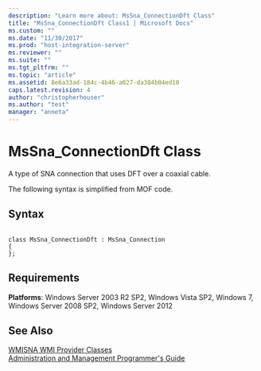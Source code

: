 ```yaml
---
description: "Learn more about: MsSna_ConnectionDft Class"
title: "MsSna_ConnectionDft Class1 | Microsoft Docs"
ms.custom: ""
ms.date: "11/30/2017"
ms.prod: "host-integration-server"
ms.reviewer: ""
ms.suite: ""
ms.tgt_pltfrm: ""
ms.topic: "article"
ms.assetid: 8e6a33ad-184c-4b46-a027-da384b04ed10
caps.latest.revision: 4
author: "christopherhouser"
ms.author: "test"
manager: "anneta"
---
```

# MsSna_ConnectionDft Class
A type of SNA connection that uses DFT over a coaxial cable.  
  
 The following syntax is simplified from MOF code.  
  
## Syntax  
  
```  
  
class MsSna_ConnectionDft : MsSna_Connection  
{  
};  
```  
  
## Requirements  
 **Platforms**: Windows Server 2003 R2 SP2, Windows Vista SP2, Windows 7, Windows Server 2008 SP2, Windows Server 2012  
  
## See Also  
 [WMISNA WMI Provider Classes](../core/wmisna-wmi-provider-classes2.md)   
 [Administration and Management Programmer's Guide](./administration-and-management-programmer-s-guide2.md)

